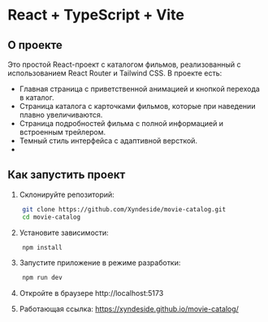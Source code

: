 # React + TypeScript + Vite

## О проекте

Это простой React-проект с каталогом фильмов, реализованный с использованием React Router и Tailwind CSS. В проекте есть:

- Главная страница с приветственной анимацией и кнопкой перехода в каталог.
- Страница каталога с карточками фильмов, которые при наведении плавно увеличиваются.
- Страница подробностей фильма с полной информацией и встроенным трейлером.
- Темный стиль интерфейса с адаптивной версткой.
- 
## Как запустить проект

1. Склонируйте репозиторий:

```bash
    git clone https://github.com/Xyndeside/movie-catalog.git
    cd movie-catalog
```

2. Установите зависимости:

```bash
    npm install
```

3. Запустите приложение в режиме разработки:

```bash
    npm run dev
```

4. Откройте в браузере http://localhost:5173

5. Работающая ссылка: https://xyndeside.github.io/movie-catalog/
